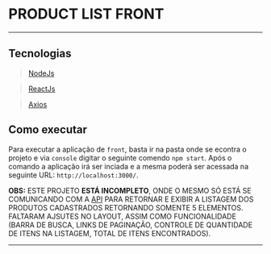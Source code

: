 # PRODUCT LIST FRONT
---

## Tecnologias
> [NodeJs]

> [ReactJs]

> [Axios]

## Como executar
Para executar a aplicação de `front`, basta ir na pasta onde se econtra o projeto e via `console` digitar o seguinte comendo `npm start`.
Após o comando a aplicação irá ser inciada e a mesma poderá ser acessada na seguinte URL: `http://localhost:3000/`.


**OBS:** ESTE PROJETO **ESTÁ INCOMPLETO**, ONDE O MESMO SÓ ESTÁ SE COMUNICANDO COM A [API] PARA RETORNAR E EXIBIR A LISTAGEM DOS PRODUTOS CADASTRADOS RETORNANDO SOMENTE 5 ELEMENTOS.
FALTARAM AJSUTES NO LAYOUT, ASSIM COMO FUNCIONALIDADE (BARRA DE BUSCA, LINKS DE PAGINAÇÃO, CONTROLE DE QUANTIDADE DE ITENS NA LISTAGEM, TOTAL DE ITENS ENCONTRADOS).

--- 

[NodeJs]: <https://nodejs.org/en/>
[ReactJs]: <https://reactjs.org/>
[Axios]: <https://github.com/axios/axios>

[API]: <https://github.com/attnk/test_products_api/tree/master>